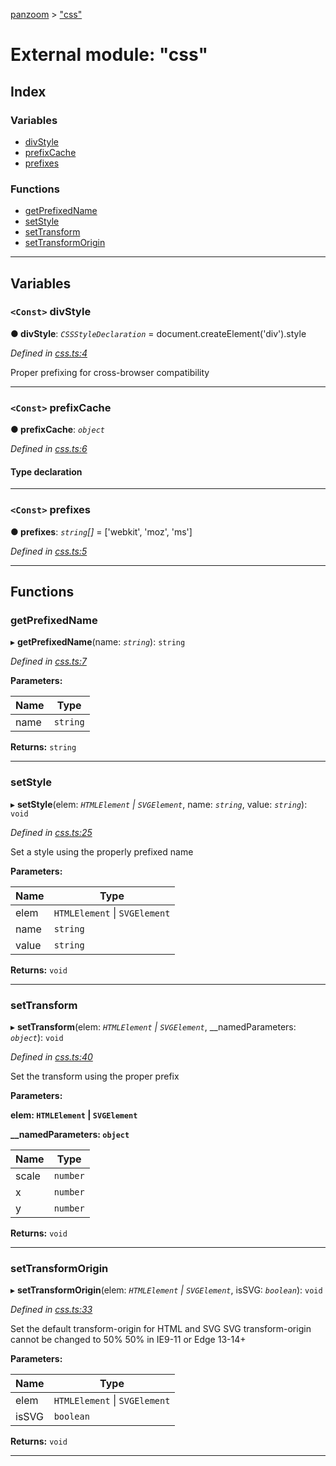 [panzoom](../README.md) > ["css"](../modules/_css_.md)

# External module: "css"

## Index

### Variables

* [divStyle](_css_.md#divstyle)
* [prefixCache](_css_.md#prefixcache)
* [prefixes](_css_.md#prefixes)

### Functions

* [getPrefixedName](_css_.md#getprefixedname)
* [setStyle](_css_.md#setstyle)
* [setTransform](_css_.md#settransform)
* [setTransformOrigin](_css_.md#settransformorigin)

---

## Variables

<a id="divstyle"></a>

### `<Const>` divStyle

**● divStyle**: *`CSSStyleDeclaration`* =  document.createElement('div').style

*Defined in [css.ts:4](https://github.com/timmywil/panzoom/blob/db0abd4/src/css.ts#L4)*

Proper prefixing for cross-browser compatibility

___
<a id="prefixcache"></a>

### `<Const>` prefixCache

**● prefixCache**: *`object`*

*Defined in [css.ts:6](https://github.com/timmywil/panzoom/blob/db0abd4/src/css.ts#L6)*

#### Type declaration

[key: `string`]: `string`

___
<a id="prefixes"></a>

### `<Const>` prefixes

**● prefixes**: *`string`[]* =  ['webkit', 'moz', 'ms']

*Defined in [css.ts:5](https://github.com/timmywil/panzoom/blob/db0abd4/src/css.ts#L5)*

___

## Functions

<a id="getprefixedname"></a>

###  getPrefixedName

▸ **getPrefixedName**(name: *`string`*): `string`

*Defined in [css.ts:7](https://github.com/timmywil/panzoom/blob/db0abd4/src/css.ts#L7)*

**Parameters:**

| Name | Type |
| ------ | ------ |
| name | `string` |

**Returns:** `string`

___
<a id="setstyle"></a>

###  setStyle

▸ **setStyle**(elem: *`HTMLElement` \| `SVGElement`*, name: *`string`*, value: *`string`*): `void`

*Defined in [css.ts:25](https://github.com/timmywil/panzoom/blob/db0abd4/src/css.ts#L25)*

Set a style using the properly prefixed name

**Parameters:**

| Name | Type |
| ------ | ------ |
| elem | `HTMLElement` \| `SVGElement` |
| name | `string` |
| value | `string` |

**Returns:** `void`

___
<a id="settransform"></a>

###  setTransform

▸ **setTransform**(elem: *`HTMLElement` \| `SVGElement`*, __namedParameters: *`object`*): `void`

*Defined in [css.ts:40](https://github.com/timmywil/panzoom/blob/db0abd4/src/css.ts#L40)*

Set the transform using the proper prefix

**Parameters:**

**elem: `HTMLElement` \| `SVGElement`**

**__namedParameters: `object`**

| Name | Type |
| ------ | ------ |
| scale | `number` |
| x | `number` |
| y | `number` |

**Returns:** `void`

___
<a id="settransformorigin"></a>

###  setTransformOrigin

▸ **setTransformOrigin**(elem: *`HTMLElement` \| `SVGElement`*, isSVG: *`boolean`*): `void`

*Defined in [css.ts:33](https://github.com/timmywil/panzoom/blob/db0abd4/src/css.ts#L33)*

Set the default transform-origin for HTML and SVG SVG transform-origin cannot be changed to 50% 50% in IE9-11 or Edge 13-14+

**Parameters:**

| Name | Type |
| ------ | ------ |
| elem | `HTMLElement` \| `SVGElement` |
| isSVG | `boolean` |

**Returns:** `void`

___

